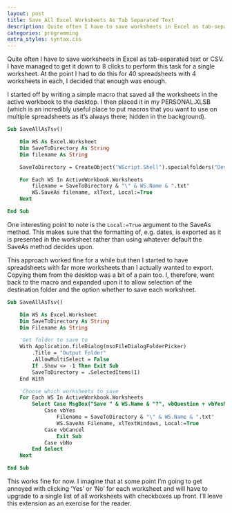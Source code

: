 ```yaml
---
layout: post
title: Save All Excel Worksheets As Tab Separated Text
description: Quite often I have to save worksheets in Excel as tab-separated text or CSV.  I have managed to get it down to 8 clicks to perform this task for a single worksheet.
categories: programming
extra_styles: syntax.css
---
```

Quite often I have to save worksheets in Excel as tab-separated text or CSV.  I have managed to get it down to 8 clicks to perform this task for a single worksheet.  At the point I had to do this for 40 spreadsheets with 4 worksheets in each, I decided that enough was enough.

I started off by writing a simple macro that saved all the worksheets in the active workbook to the desktop.  I then placed it in my PERSONAL.XLSB (which is an incredibly useful place to put macros that you want to use on multiple spreadsheets as it’s always there; hidden in the background).

```vb
Sub SaveAllAsTsv()

    Dim WS As Excel.Worksheet
    Dim SaveToDirectory As String
    Dim filename As String

    SaveToDirectory = CreateObject("WScript.Shell").specialfolders("Desktop")

    For Each WS In ActiveWorkbook.Worksheets
        filename = SaveToDirectory & "\" & WS.Name & ".txt"
        WS.SaveAs filename, xlText, Local:=True
    Next

End Sub
```

One interesting point to note is the `Local:=True` argument to the SaveAs method.  This makes sure that the formatting of, e.g. dates, is exported as it is presented in the worksheet rather than using whatever default the SaveAs method decides upon.

This approach worked fine for a while but then I started to have spreadsheets with far more worksheets than I actually wanted to export.  Copying them from the desktop was a bit of a pain too.  I, therefore, went back to the macro and expanded upon it to allow selection of the destination folder and the option whether to save each worksheet.

```vb
Sub SaveAllAsTsv()

    Dim WS As Excel.Worksheet
    Dim SaveToDirectory As String
    Dim Filename As String

    'Get folder to save to
    With Application.fileDialog(msoFileDialogFolderPicker)
        .Title = "Output Folder"
        .AllowMultiSelect = False
        If .Show <> -1 Then Exit Sub
        SaveToDirectory = .SelectedItems(1)
    End With

    'Choose which worksheets to save
    For Each WS In ActiveWorkbook.Worksheets
        Select Case MsgBox("Save " & WS.Name & "?", vbQuestion + vbYesNoCancel)
            Case vbYes
                Filename = SaveToDirectory & "\" & WS.Name & ".txt"
                WS.SaveAs Filename, xlTextWindows, Local:=True
            Case vbCancel
                Exit Sub
            Case vbNo
        End Select
    Next

End Sub
```

This works fine for now.  I imagine that at some point I’m going to get annoyed with clicking ‘Yes’ or ‘No’ for each worksheet and will have to upgrade to a single list of all worksheets with checkboxes up front.  I’ll leave this extension as an exercise for the reader.

